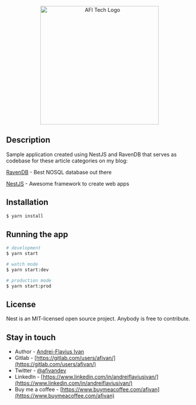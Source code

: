 <p align="center">
  <a href="http://afivan.com/" target="blank"><img src="https://docs.nestjs.com/assets/logo-small.svg" width="320" alt="AFI Tech Logo" /></a>
</p>


## Description

Sample application created using NestJS and RavenDB that serves as codebase for these article categories on my blog:

[RavenDB](https://afivan.com/category/development/ravendb/) - Best NOSQL database out there

[NestJS](https://afivan.com/category/development/nestjs/) - Awesome framework to create web apps


## Installation

```bash
$ yarn install
```

## Running the app

```bash
# development
$ yarn start

# watch mode
$ yarn start:dev

# production mode
$ yarn start:prod
```

## License

Nest is an MIT-licensed open source project. Anybody is free to contribute.

## Stay in touch

- Author - [Andrei-Flavius Ivan](https://afivan.com)
- Gitlab - [https://gitlab.com/users/afivan/](https://gitlab.com/users/afivan/)
- Twitter - [@afivandev](https://twitter.com/afivandev)
- LinkedIn - [https://www.linkedin.com/in/andreiflaviusivan/](https://www.linkedin.com/in/andreiflaviusivan/)
- Buy me a coffee - [https://www.buymeacoffee.com/afivan](https://www.buymeacoffee.com/afivan)

